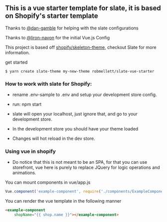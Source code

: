 ## This is a vue starter template for slate, it is based on Shopify's starter template


Thanks to [@dan-gamble](https://github.com/dan-gamble) for helping with the slate configurations

Thanks to [@liron-navon](https://github.com/liron-navon) for the initial Vue.js Config

This project is based off [shopify/skeleton-theme](https://github.com/shopify/skeleton-theme), checkout Slate for more information.

get started
```
$ yarn create slate-theme my-new-theme robmellett/slate-vue-starter
```


### How to work with slate for Shopify:

- rename .env-sample to .env and setup your development store config.

- run: npm start 
- slate will open your localhost, just ignore that, and go to your development store. 
- In the development store you should have your theme loaded
- Changes will hot reload in the dev store.

### Using vue in shopify

- Do notice that this is not meant to be an SPA, for that you can use storefront, vue here is purely to replace JQuery for logic operations and animations. 

You can mount components in vue/app.js 

```js
Vue.component('example-component', require('./components/ExampleComponent.vue').default);
```

You can render the vue template in the following manner
```html
<example-component
    shopName="{{ shop.name }}"></example-component>
```
